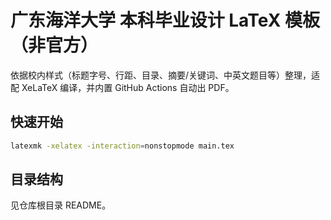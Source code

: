 # 广东海洋大学 本科毕业设计 LaTeX 模板（非官方）

依据校内样式（标题字号、行距、目录、摘要/关键词、中英文题目等）整理，适配 XeLaTeX 编译，并内置 GitHub Actions 自动出 PDF。

## 快速开始
```bash
latexmk -xelatex -interaction=nonstopmode main.tex
```

## 目录结构
见仓库根目录 README。